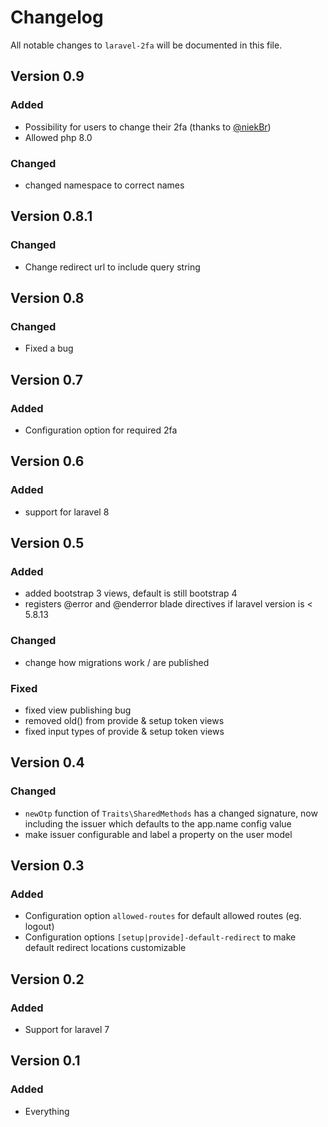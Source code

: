 # Changelog

All notable changes to `laravel-2fa` will be documented in this file.

## Version 0.9

### Added
- Possibility for users to change their 2fa (thanks to [@niekBr](https://github.com/niekBr))
- Allowed php 8.0

### Changed
- changed namespace to correct names

## Version 0.8.1

### Changed
- Change redirect url to include query string

## Version 0.8

### Changed
- Fixed a bug

## Version 0.7

### Added
- Configuration option for required 2fa

## Version 0.6

### Added
- support for laravel 8

## Version 0.5

### Added
- added bootstrap 3 views, default is still bootstrap 4
- registers @error and @enderror blade directives if laravel version is < 5.8.13

### Changed
- change how migrations work / are published

### Fixed
- fixed view publishing bug
- removed old() from provide & setup token views
- fixed input types of provide & setup token views

## Version 0.4

### Changed
- `newOtp` function of `Traits\SharedMethods` has a changed signature, now including the issuer which defaults to the app.name config value
- make issuer configurable and label a property on the user model

## Version 0.3

### Added
- Configuration option `allowed-routes` for default allowed routes (eg. logout)
- Configuration options `[setup|provide]-default-redirect` to make default redirect locations customizable

## Version 0.2

### Added
- Support for laravel 7

## Version 0.1

### Added
- Everything
